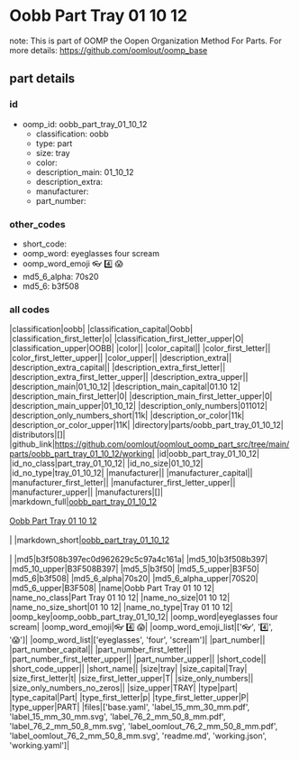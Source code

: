 # Oobb Part Tray 01 10 12  

note: This is part of OOMP the Oopen Organization Method For Parts. For more details: https://github.com/oomlout/oomp_base

##  part details





### id
* oomp_id: oobb_part_tray_01_10_12
  * classification: oobb
  * type: part
  * size: tray
  * color: 
  * description_main: 01_10_12
  * description_extra: 
  * manufacturer: 
  * part_number: 

### other_codes
* short_code: 
* oomp_word: eyeglasses four scream
* oomp_word_emoji :eyeglasses: :four: :scream:
* md5_6_alpha: 70s20
* md5_6: b3f508

### all codes 
|classification|oobb|
|classification_capital|Oobb|
|classification_first_letter|o|
|classification_first_letter_upper|O|
|classification_upper|OOBB|
|color||
|color_capital||
|color_first_letter||
|color_first_letter_upper||
|color_upper||
|description_extra||
|description_extra_capital||
|description_extra_first_letter||
|description_extra_first_letter_upper||
|description_extra_upper||
|description_main|01_10_12|
|description_main_capital|01.10 12|
|description_main_first_letter|0|
|description_main_first_letter_upper|0|
|description_main_upper|01_10_12|
|description_only_numbers|011012|
|description_only_numbers_short|11k|
|description_or_color|11k|
|description_or_color_upper|11K|
|directory|parts/oobb_part_tray_01_10_12|
|distributors|[]|
|github_link|https://github.com/oomlout/oomlout_oomp_part_src/tree/main/parts/oobb_part_tray_01_10_12/working|
|id|oobb_part_tray_01_10_12|
|id_no_class|part_tray_01_10_12|
|id_no_size|01_10_12|
|id_no_type|tray_01_10_12|
|manufacturer||
|manufacturer_capital||
|manufacturer_first_letter||
|manufacturer_first_letter_upper||
|manufacturer_upper||
|manufacturers|[]|
|markdown_full|[oobb_part_tray_01_10_12](https://github.com/oomlout/oomlout_oomp_part_src/tree/main/parts/oobb_part_tray_01_10_12/working)<br>[](https://github.com/oomlout/oomlout_oomp_part_src/tree/main/parts/oobb_part_tray_01_10_12/working)<br>[Oobb Part Tray 01 10 12](https://github.com/oomlout/oomlout_oomp_part_src/tree/main/parts/oobb_part_tray_01_10_12/working)<br><br>|
|markdown_short|[oobb_part_tray_01_10_12](https://github.com/oomlout/oomlout_oomp_part_src/tree/main/parts/oobb_part_tray_01_10_12/working)<br><br>|
|md5|b3f508b397ec0d962629c5c97a4c161a|
|md5_10|b3f508b397|
|md5_10_upper|B3F508B397|
|md5_5|b3f50|
|md5_5_upper|B3F50|
|md5_6|b3f508|
|md5_6_alpha|70s20|
|md5_6_alpha_upper|70S20|
|md5_6_upper|B3F508|
|name|Oobb Part Tray 01 10 12|
|name_no_class|Part Tray 01 10 12|
|name_no_size|01 10 12|
|name_no_size_short|01 10 12|
|name_no_type|Tray 01 10 12|
|oomp_key|oomp_oobb_part_tray_01_10_12|
|oomp_word|eyeglasses four scream|
|oomp_word_emoji|:eyeglasses: :four: :scream:|
|oomp_word_emoji_list|[':eyeglasses:', ':four:', ':scream:']|
|oomp_word_list|['eyeglasses', 'four', 'scream']|
|part_number||
|part_number_capital||
|part_number_first_letter||
|part_number_first_letter_upper||
|part_number_upper||
|short_code||
|short_code_upper||
|short_name||
|size|tray|
|size_capital|Tray|
|size_first_letter|t|
|size_first_letter_upper|T|
|size_only_numbers||
|size_only_numbers_no_zeros||
|size_upper|TRAY|
|type|part|
|type_capital|Part|
|type_first_letter|p|
|type_first_letter_upper|P|
|type_upper|PART|
|files|['base.yaml', 'label_15_mm_30_mm.pdf', 'label_15_mm_30_mm.svg', 'label_76_2_mm_50_8_mm.pdf', 'label_76_2_mm_50_8_mm.svg', 'label_oomlout_76_2_mm_50_8_mm.pdf', 'label_oomlout_76_2_mm_50_8_mm.svg', 'readme.md', 'working.json', 'working.yaml']|
